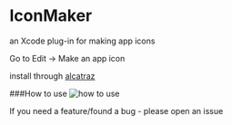 # IconMaker
an Xcode plug-in for making app icons

Go to Edit -> Make an app icon

install through [alcatraz](http://alcatraz.io)

###How to use
![how to use](https://raw.githubusercontent.com/kaphacius/IconMaker/master/screencast.gif)

If you need a feature/found a bug - please open an issue
